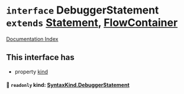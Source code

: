 # `interface` DebuggerStatement `extends` [Statement](../private.interface.Statement/README.md), [FlowContainer](../private.interface.FlowContainer/README.md)

[Documentation Index](../README.md)

## This interface has

- property [kind](#-readonly-kind-syntaxkinddebuggerstatement)


#### 📄 `readonly` kind: [SyntaxKind.DebuggerStatement](../private.enum.SyntaxKind/README.md#debuggerstatement--259)



